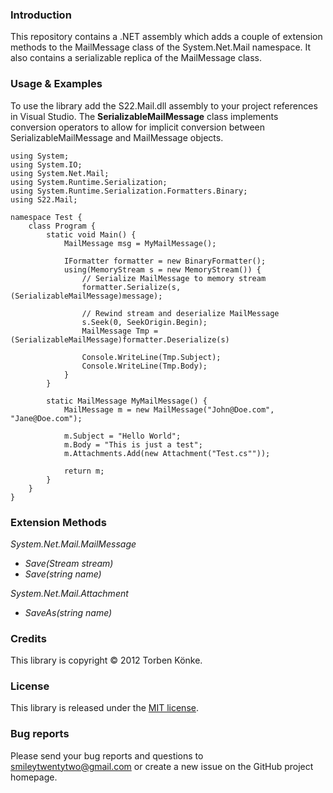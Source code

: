### Introduction

This repository contains a .NET assembly which adds a couple of extension methods to
the MailMessage class of the System.Net.Mail namespace. It also contains a serializable
replica of the MailMessage class.

### Usage & Examples

To use the library add the S22.Mail.dll assembly to your project references in Visual Studio.
The **SerializableMailMessage** class implements conversion operators to allow for implicit
conversion between SerializableMailMessage and MailMessage objects.

	using System;
	using System.IO;
	using System.Net.Mail;
	using System.Runtime.Serialization;
	using System.Runtime.Serialization.Formatters.Binary;
	using S22.Mail;

	namespace Test {
		class Program {
			static void Main() {
				MailMessage msg = MyMailMessage();

				IFormatter formatter = new BinaryFormatter();
				using(MemoryStream s = new MemoryStream()) {
					// Serialize MailMessage to memory stream
					formatter.Serialize(s, (SerializableMailMessage)message);

					// Rewind stream and deserialize MailMessage
					s.Seek(0, SeekOrigin.Begin);
					MailMessage Tmp = (SerializableMailMessage)formatter.Deserialize(s)

					Console.WriteLine(Tmp.Subject);
					Console.WriteLine(Tmp.Body);
				}
			}

			static MailMessage MyMailMessage() {
				MailMessage m = new MailMessage("John@Doe.com", "Jane@Doe.com");

				m.Subject = "Hello World";
				m.Body = "This is just a test";
				m.Attachments.Add(new Attachment("Test.cs""));

				return m;
			}
		}
	}

### Extension Methods

*System.Net.Mail.MailMessage*
- *Save(Stream stream)*
- *Save(string name)*

*System.Net.Mail.Attachment*
- *SaveAs(string name)*


### Credits

This library is copyright © 2012 Torben Könke.


### License

This library is released under the [MIT license](https://github.com/smiley22/S22.Imap/blob/master/License.md).


### Bug reports

Please send your bug reports and questions to [smileytwentytwo@gmail.com](mailto:smileytwentytwo@gmail.com) or create a new
issue on the GitHub project homepage.
